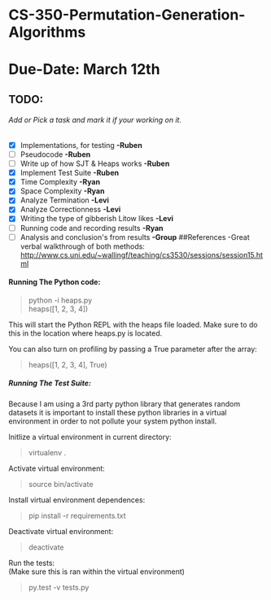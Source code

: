 # CS-350-Permutation-Generation-Algorithms
# Due-Date: March 12th
## TODO:  
###### Add or Pick a task and mark it if your working on it.  
- [X] Implementations, for testing __-Ruben__
- [ ] Pseudocode __-Ruben__
- [ ] Write up of how SJT & Heaps works __-Ruben__
- [X] Implement Test Suite __-Ruben__
- [X] Time Complexity __-Ryan__
- [X] Space Complexity __-Ryan__
- [X] Analyze Termination __-Levi__
- [X] Analyze Correctionness  __-Levi__
- [X] Writing the type of gibberish Litow likes __-Levi__
- [ ] Running code and recording results __-Ryan__
- [ ] Analysis and conclusion's from results __-Group__
##References
-Great verbal walkthrough of both methods: http://www.cs.uni.edu/~wallingf/teaching/cs3530/sessions/session15.html

#### Running The Python code:

>python -i heaps.py  
>heaps([1, 2, 3, 4])

This will start the Python REPL with the heaps file loaded. Make sure to do this in the location where heaps.py is located.

You can also turn on profiling by passing a True parameter after the array:  

>heaps([1, 2, 3, 4], True)
  

##### Running The Test Suite:

Because I am using a 3rd party python library that generates random datasets it is important to install these python libraries in a virtual environment in order to not pollute your system python install.

Initlize a virtual environment in current directory:
>virtualenv .

Activate virtual environment:
>source bin/activate

Install virtual environment dependences:
>pip install -r requirements.txt

Deactivate virtual environment:
>deactivate

Run the tests:  
(Make sure this is ran within the virtual environment)
>py.test -v tests.py 

